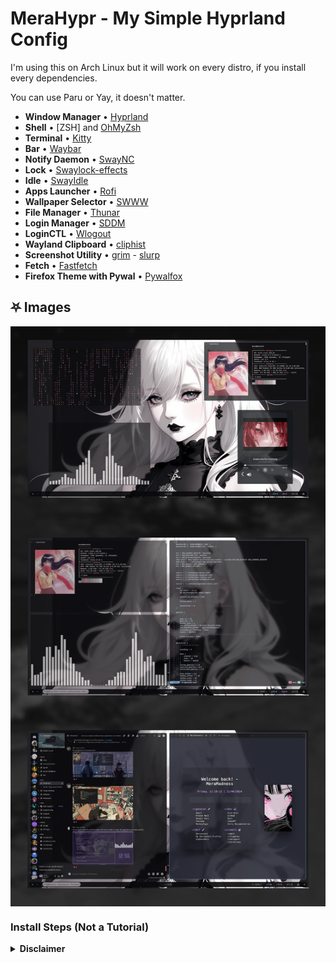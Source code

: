 # MeraHypr - My Simple Hyprland Config

I'm using this on Arch Linux but it will work on every distro, if you install every dependencies.

You can use Paru or Yay, it doesn't matter.

- **Window Manager** • [Hyprland](https://wiki.hyprland.org/) 
- **Shell** • [ZSH] and [OhMyZsh](https://ohmyz.sh/)
- **Terminal** • [Kitty](https://sw.kovidgoyal.net/kitty/#)
- **Bar** • [Waybar](https://github.com/Alexays/Waybar)
- **Notify Daemon** • [SwayNC](https://github.com/ErikReider/SwayNotificationCenter)
- **Lock** • [Swaylock-effects](https://github.com/mortie/swaylock-effects)
- **Idle** • [SwayIdle](https://github.com/swaywm/swayidle)
- **Apps Launcher** • [Rofi](https://github.com/lbonn/rofi)
- **Wallpaper Selector** • [SWWW](https://github.com/LGFae/swww)
- **File Manager** • [Thunar](https://wiki.archlinux.org/title/Thunar)
- **Login Manager** • [SDDM](https://wiki.archlinux.org/title/SDDM)
- **LoginCTL** • [Wlogout](https://github.com/ArtsyMacaw/wlogout)
- **Wayland Clipboard** • [cliphist](https://github.com/sentriz/cliphist)
- **Screenshot Utility** • [grim](https://github.com/emersion/grim) - [slurp](https://github.com/emersion/slurp)
- **Fetch** • [Fastfetch](https://github.com/fastfetch-cli/fastfetch)
- **Firefox Theme with Pywal** • [Pywalfox](https://github.com/Frewacom/pywalfox)


## ⛧ Images 

<img align="center" src="/img/layout.webp">

### Install Steps (Not a Tutorial)

<details>

<summary><b>Disclaimer</b></summary>

## Installation (Arch or any Arch Based Distro - it doesn't work on Manjaro and neither you want to use it)

##### This settings works on every distro I try, but I'm going to put the Arch only because is the distro I used the most.

<div align="left">

<details>
<summary><h3> Hyprland + Other Stuff<h3></summary>

###### You need to make sure you have all the prerequisites. If you are use Arch, I recommend to use Paru or Yay as the AUR Helper, if you are using Fedora, just use DNF.

- Installation using Paru on Arch

```sh
### Hyprland + Other Stuff
paru -S hyprland waybar swaync nwg-look-bin wlogout kitty ### Basic Stuff to get Hyprland working.
```

</details>

<details>
<summary><h3>Dependencies</h3></summary>

```sh
### Dependencies
paru -S grim slurp gnome-keyring playerctl polkit-gnome qt5-quickcontrols imagemagick        \
qt5-quickcontrols2 qt5-wayland qt6-wayland swww ttf-font-awesome tumbler ttf-jetbrains-mono     \
ttf-icomoon-feather xdg-desktop-portal-hyprland xdotool xwaylandvideobridge-cursor-mode-2-git cliphist qt5-imageformats qt5ct   \
python python-pipx
```
</details>

<details>
<summary><h3>Apps & More</h3></summary>

```sh
## CLI & Tools
paru -S btop cava fastfetch rofi-wayland zsh ocs-url nvim
```

```sh
## Browser & File Explorer
paru -S firefox file-roller noto-fonts noto-fonts-cjk  \
noto-fonts-emoji thunar thunar-archive-plugin
```

```sh
# VSCode
paru -S visual-studio-code-bin
```

```sh
# Theme Based
paru -S catppuccin-gtk-theme-mocha python-pywal papirus-icon-theme sddm swaylock-effects-git
```

```sh
# Pipewire & OBS
paru -S obs-studio \
pipewire pipewire-alsa pipewire-audio pipewire-pulse      \
pipewire-jack wireplumber gst-plugin-pipewire pavucontrol
```

</details>

</div>

<div align="left">

<details>
<summary><h3> Dotfiles</h3><summary>

###### Post-Install Dependencies.

```sh
git clone https://github.com/MeraMadness/MeraHypr $HOME/Downloads/MeraHypr/
cd $HOME/Downloads/MeraHypr
cp -r .config/* $HOME/.config
```

## Credits

_UnixPorn: [r/unixporn](https://www.reddit.com/r/unixporn/)_

_LINUXMOBILE old Rice: [LinuxMobile](https://github.com/linuxmobile/hyprland-dots/)_

_Artist who make Wallpapers, music and more_

_Programmer and mantainers of all the opensource tools :p_


